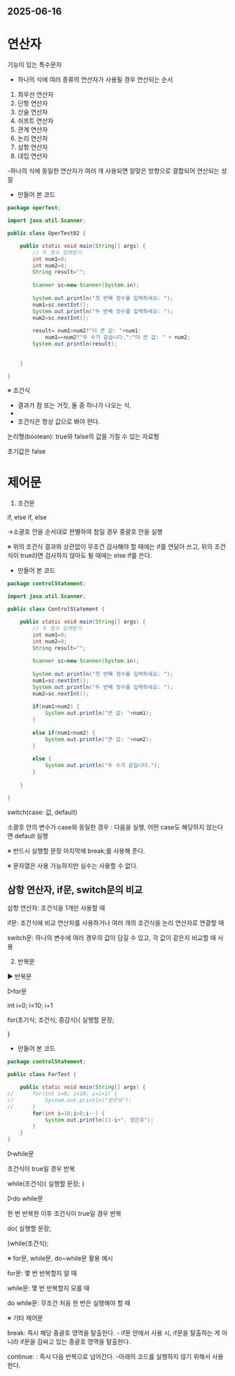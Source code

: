 ## 2025-06-16

# 연산자

기능이 있는 특수문자

- 하나의 식에 여러 종류의 연산자가 사용될 경우 연산되는 순서

1. 최우선 연산자
2. 단항 연산자
3. 산술 연산자
4. 쉬프트 연산자
5. 관계 연산자
6. 논리 연산자
7. 삼항 연산자
8. 대입 연산자

-하나의 식에 동일한 연산자가 여러 개 사용되면 알맞은 방향으로 결합되어 연산되는 성질

- 만들어 본 코드
```java
package operTest;

import java.util.Scanner;

public class OperTest02 {

	public static void main(String[] args) {
		// 두 정수 입력받기
		int num1=0;
		int num2=0;
		String result="";
		
		Scanner sc=new Scanner(System.in);
		
		System.out.println("첫 번째 정수를 입력하세요: ");
		num1=sc.nextInt();
		System.out.println("두 번째 정수를 입력하세요: ");
		num2=sc.nextInt();
		
		result= num1>num2?"더 큰 값: "+num1:
			num1==num2?"두 수가 같습니다.":"더 큰 값: " + num2;
		System.out.println(result);
		
		
	}

}
```

※ 조건식

- 결과가 참 또는 거짓, 둘 중 하나가 나오는 식.
- 
- 조건식은 항상 값으로 봐야 한다.

논리형(boolean): true와 false의 값을 가질 수 있는 자료형

초기값은 false

# 제어문


1. 조건문

if, else if, else

→소괄호 안을 순서대로 판별하여 참일 경우 중괄호 안을 실행

※ 위의 조건식 결과와 상관없이 무조건 검사해야 할 때에는 if를 연달아 쓰고, 위의 조건식이 true라면 검사하지 않아도 될 때에는 else if를 쓴다.

- 만들어 본 코드

```java
package controlStatement;

import java.util.Scanner;

public class ControlStatement {

	public static void main(String[] args) {
		// 두 정수 입력받기
		int num1=0;
		int num2=0;
		String result="";
		
		Scanner sc=new Scanner(System.in);
		
		System.out.println("첫 번째 정수를 입력하세요: ");
		num1=sc.nextInt();
		System.out.println("두 번째 정수를 입력하세요: ");
		num2=sc.nextInt();
		
		if(num1>num2) {
			System.out.println("큰 값: "+num1);
		}
		
		else if(num1<num2) {
			System.out.println("큰 값: "+num2);
		}
		
		else {
			System.out.println("두 수가 같습니다.");
		}
		
	}

}

```

switch(case: 값, default)

소괄호 안의 변수가 case와 동일한 경우 : 다음을 실행, 어떤 case도 해당하지 않는다면 default 실행

※ 반드시 실행할 문장 마지막에 break;를 사용해 준다.

※ 문자열은 사용 가능하지만 실수는 사용할 수 없다.

## 삼항 연산자, if문, switch문의 비교

삼항 연산자: 조건식을 1개만 사용할 때

if문: 조건식에 비교 연산자를 사용하거나 여러 개의 조건식을 논리 연산자로 연결할 때

switch문: 하나의 변수에 여러 경우의 값이 담길 수 있고, 각 값이 같은지 비교할 때 사용

2. 반복문

▶ 반복문

▷for문

int i=0;  i<10;   i+1

for(초기식; 조건식; 증감식){
	실행할 문장;
 
}

- 만들어 본 코드
```java
package controlStatement;

public class ForTest {

	public static void main(String[] args) {
//		for(int i=0; i<10; i=i+1) {
//			System.out.println("정은유");
//		}
		for(int i=10;i>0;i--) {
			System.out.println(11-i+". 정은유");
		}
	}
}
```

▷while문

조건식이 true일 경우 반복

while(조건식){
	실행할 문장;
}

▷do while문

한 번 반복한 이후 조건식이 true일 경우 반복

do{
	실행할 문장;
 
}while(조건식);

※ for문, while문, do~while문 활용 예시

for문: 몇 번 반복할지 알 때

while문: 몇 번 반복할지 모를 때

do while문: 무조건 처음 한 번은 실행해야 할 때

※ 기타 제어문

break: 즉시 해당 중괄호 영역을 탈출한다.
	- if문 안에서 사용 시, if문을 탈출하는 게 아니라 if문을 감싸고 있는 중괄호 영역을 탈출한다.

continue: : 즉시 다음 반복으로 넘어간다.
	-아래의 코드를 실행하지 않기 위해서 사용한다.

